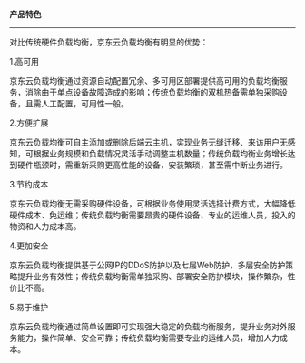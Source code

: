 **产品特色**

****

对比传统硬件负载均衡，京东云负载均衡有明显的优势：

1.高可用

京东云负载均衡通过资源自动配置冗余、多可用区部署提供高可用的负载均衡服务，消除由于单点设备故障造成的影响；传统负载均衡的双机热备需单独采购设备，且需人工配置，可用性一般。

2.方便扩展

京东云负载均衡可自主添加或删除后端云主机，实现业务无缝迁移、来访用户无感知，可根据业务规模和负载情况灵活手动调整主机数量；传统负载均衡业务增长达到硬件瓶颈时，需重新采购更高性能的设备，安装繁琐，甚至需中断业务进行。

3.节约成本

京东云负载均衡无需采购硬件设备，可根据业务使用灵活选择计费方式，大幅降低硬件成本、免运维；传统负载均衡需要昂贵的硬件设备、专业的运维人员，投入的物资和人力成本高。

4.更加安全

京东云负载均衡提供基于公网IP的DDoS防护以及七层Web防护，多层安全防护策略提升业务有效性；传统负载均衡需单独采购、部署安全防护模块，操作繁杂，性价比不高。

5.易于维护

京东云负载均衡通过简单设置即可实现强大稳定的负载均衡服务，提升业务对外服务能力，操作简单、安全可靠；传统负载均衡需要专业的运维人员，增加人力成本。